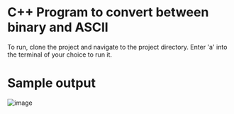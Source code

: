 # C++ Program to convert between binary and ASCII
To run, clone the project and navigate to the project directory. Enter 'a' into the terminal of your choice to run it.

# Sample output

![image](https://user-images.githubusercontent.com/81264070/116149308-fd0e6a00-a6af-11eb-9f66-1421942845d0.png)
